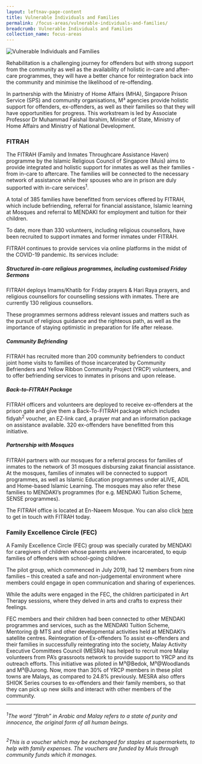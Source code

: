 ```yaml
---
layout: leftnav-page-content
title: Vulnerable Individuals and Families
permalink: /focus-areas/vulnerable-individuals-and-families/
breadcrumb: Vulnerable Individuals and Families
collection_name: focus-areas
---
```


![Vulnerable Individuals and Families](/images/focus-area-vulnerable.jpg)

Rehabilitation is a challenging journey for offenders but with strong support from the community as well as the availability of holistic in-care and after-care programmes, they will have a better chance for reintegration back into the community and minimise the likelihood of re-offending. 

In partnership with the Ministry of Home Affairs (MHA), Singapore Prison Service (SPS) and community organisations, M³ agencies provide holistic support for offenders, ex-offenders, as well as their families so that they will have opportunities for progress. This workstream is led by Associate Professor Dr Muhammad Faishal Ibrahim, Minister of State, Ministry of Home Affairs and Ministry of National Development.

### **FITRAH**
The FITRAH (Family and Inmates Throughcare Assistance Haven) programme by the Islamic Religious Council of Singapore (Muis) aims to provide integrated and holistic support for inmates as well as their families - from in-care to aftercare. The families will be connected to the necessary network of assistance while their spouses who are in prison are duly supported with in-care services<sup>1</sup>.

A total of 385 families have benefitted from services offered by FITRAH, which include befriending, referral for financial assistance, Islamic learning at Mosques and referral to MENDAKI for employment and tuition for their children. 

To date, more than 330 volunteers, including religious counsellors, have been recruited to support inmates and former inmates under FITRAH.

FITRAH continues to provide services via online platforms in the midst of the COVID-19 pandemic. 
Its services include:

##### **Structured in-care religious programmes, including customised Friday Sermons**
FITRAH deploys Imams/Khatib for Friday prayers & Hari Raya prayers, and religious counsellors for counselling sessions with inmates. There are currently 130 religious counsellors.

These programmes sermons address relevant issues and matters such as the pursuit of religious guidance and the righteous path, as well as the importance of staying optimistic in preparation for life after release.

##### **Community Befriending**
FITRAH has recruited more than 200 community befrienders to conduct joint home visits to families of those incarcerated by Community Befrienders and Yellow Ribbon Community Project (YRCP) volunteers, and to offer befriending services to inmates in prisons and upon release.

##### **Back-to-FITRAH Package**
FITRAH officers and volunteers are deployed to receive ex-offenders at the prison gate and give them a Back-To-FITRAH package which includes fidyah<sup>2</sup> voucher, an EZ-link card, a prayer mat and an information package on assistance available. 320 ex-offenders have benefitted from this initiative.

##### **Partnership with Mosques**
FITRAH partners with our mosques for a referral process for families of inmates to the network of 31 mosques disbursing zakat financial assistance. At the mosques, families of inmates will be connected to support programmes, as well as Islamic Education programmes under aLIVE, ADIL and Home-based Islamic Learning. The mosques may also refer these families to MENDAKI’s programmes (for e.g. MENDAKI Tuition Scheme, SENSE programmes).

The FITRAH office is located at En-Naeem Mosque. You can also click [here](https://www.facebook.com/Fitrah-Family-and-Inmates-ThRoughcare-Assistance-Haven-400985470741061/) to get in touch with FITRAH today.

### **Family Excellence Circle (FEC)**
A Family Excellence Circle (FEC) group was specially curated by MENDAKI for caregivers of children whose parents are/were incarcerated, to equip families of offenders with school-going children.

The pilot group, which commenced in July 2019, had 12 members from nine families – this created a safe and non-judgemental environment where members could engage in open communication and sharing of experiences. 

While the adults were engaged in the FEC, the children participated in Art Therapy sessions, where they delved in arts and crafts to express their feelings. 

FEC members and their children had been connected to other MENDAKI programmes and services, such as the MENDAKI Tuition Scheme, Mentoring @ MTS and other developmental activities held at MENDAKI’s satellite centres. 
Reintegration of Ex-offenders
To assist ex-offenders and their families in successfully reintegrating into the society, Malay Activity Executive Committees Council (MESRA) has helped to recruit more Malay volunteers from PA’s grassroots network to provide support to YRCP and its outreach efforts. This initiative was piloted in M³@Bedok, M³@Woodlands and M³@Jurong. Now, more than 30% of YRCP members in these pilot towns are Malays, as compared to 24.8% previously.
MESRA also offers SHIOK Series courses to ex-offenders and their family members, so that they can pick up new skills and interact with other members of the community.


<hr>

###### *<sup>1</sup>The word “fitrah” in Arabic and Malay refers to a state of purity and innocence, the original form of all human beings.*

###### *<sup>2</sup>This is a voucher which may be exchanged for staples at supermarkets, to help with family expenses. The vouchers are funded by Muis through community funds which it manages.*




